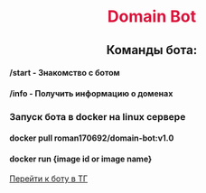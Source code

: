 <h1 style="color: crimson" align="center">Domain Bot</h1>
<h2 align="center"> Команды бота:</h2>
<h4>/start - Знакомство с ботом</h4>
<h4>/info - Получить информацию о доменах</h4>
<h3 > Запуск бота в docker на linux сервере</h3>
<h4> docker pull roman170692/domain-bot:v1.0</h4>
<h4> docker run {image id or image name}</h4>
<a href="https://web.telegram.org/k/#@test_romanika_bot"> Перейти к боту в ТГ </a>